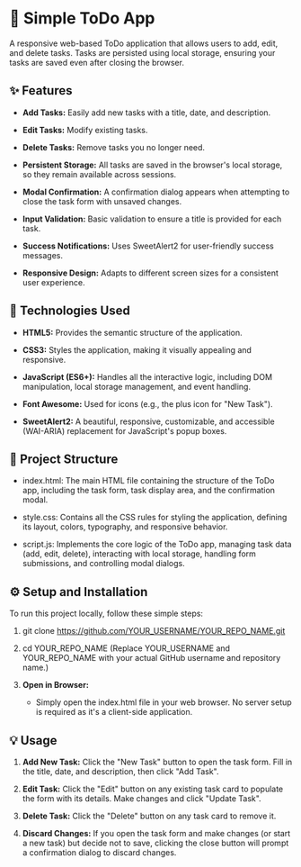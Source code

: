 📝 Simple ToDo App
==================

A responsive web-based ToDo application that allows users to add, edit, and delete tasks. Tasks are persisted using local storage, ensuring your tasks are saved even after closing the browser.

✨ Features
----------

*   **Add Tasks:** Easily add new tasks with a title, date, and description.
    
*   **Edit Tasks:** Modify existing tasks.
    
*   **Delete Tasks:** Remove tasks you no longer need.
    
*   **Persistent Storage:** All tasks are saved in the browser's local storage, so they remain available across sessions.
    
*   **Modal Confirmation:** A confirmation dialog appears when attempting to close the task form with unsaved changes.
    
*   **Input Validation:** Basic validation to ensure a title is provided for each task.
    
*   **Success Notifications:** Uses SweetAlert2 for user-friendly success messages.
    
*   **Responsive Design:** Adapts to different screen sizes for a consistent user experience.
    

🚀 Technologies Used
--------------------

*   **HTML5:** Provides the semantic structure of the application.
    
*   **CSS3:** Styles the application, making it visually appealing and responsive.
    
*   **JavaScript (ES6+):** Handles all the interactive logic, including DOM manipulation, local storage management, and event handling.
    
*   **Font Awesome:** Used for icons (e.g., the plus icon for "New Task").
    
*   **SweetAlert2:** A beautiful, responsive, customizable, and accessible (WAI-ARIA) replacement for JavaScript's popup boxes.
    

📁 Project Structure
--------------------

*   index.html: The main HTML file containing the structure of the ToDo app, including the task form, task display area, and the confirmation modal.
    
*   style.css: Contains all the CSS rules for styling the application, defining its layout, colors, typography, and responsive behavior.
    
*   script.js: Implements the core logic of the ToDo app, managing task data (add, edit, delete), interacting with local storage, handling form submissions, and controlling modal dialogs.
    

⚙️ Setup and Installation
-------------------------

To run this project locally, follow these simple steps:

1.  git clone https://github.com/YOUR_USERNAME/YOUR_REPO_NAME.git
2.  cd YOUR_REPO_NAME (Replace YOUR\_USERNAME and YOUR\_REPO\_NAME with your actual GitHub username and repository name.)
    
3.  **Open in Browser:**
    
    *   Simply open the index.html file in your web browser. No server setup is required as it's a client-side application.
        

💡 Usage
--------

1.  **Add New Task:** Click the "New Task" button to open the task form. Fill in the title, date, and description, then click "Add Task".
    
2.  **Edit Task:** Click the "Edit" button on any existing task card to populate the form with its details. Make changes and click "Update Task".
    
3.  **Delete Task:** Click the "Delete" button on any task card to remove it.
    
4.  **Discard Changes:** If you open the task form and make changes (or start a new task) but decide not to save, clicking the close button will prompt a confirmation dialog to discard changes.
